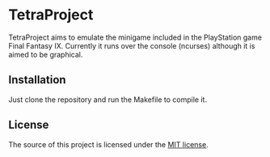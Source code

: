 # TetraProject

TetraProject aims to emulate the minigame included in the PlayStation game Final
Fantasy IX. Currently it runs over the console (ncurses) although it is aimed to
be graphical.

## Installation

Just clone the repository and run the Makefile to compile it.

## License

The source of this project is licensed under the [MIT
license](http://opensource.org/licenses/mit-license.php).
